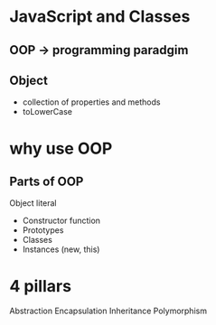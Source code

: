 # JavaScript and Classes

## OOP  -> programming paradgim

## Object 
 - collection of properties and methods
 - toLowerCase


 # why use OOP


 ## Parts of OOP
 Object literal 

- Constructor function
- Prototypes
- Classes
- Instances (new, this)


# 4 pillars

Abstraction
Encapsulation
Inheritance
Polymorphism